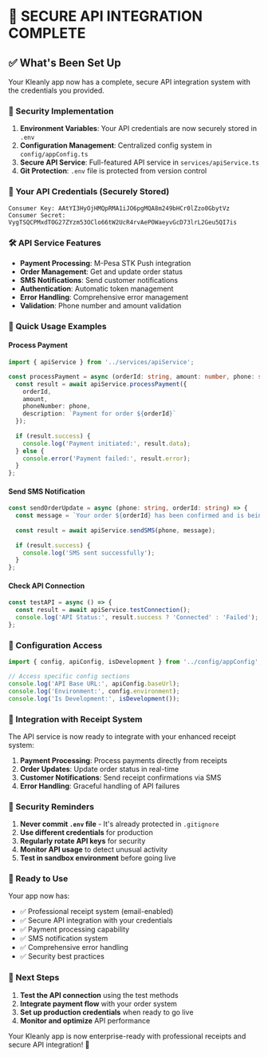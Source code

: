 # 🚀 SECURE API INTEGRATION COMPLETE

## ✅ What's Been Set Up

Your Kleanly app now has a complete, secure API integration system with the credentials you provided.

### 🔐 Security Implementation

1. **Environment Variables**: Your API credentials are now securely stored in `.env`
2. **Configuration Management**: Centralized config system in `config/appConfig.ts`
3. **Secure API Service**: Full-featured API service in `services/apiService.ts`
4. **Git Protection**: `.env` file is protected from version control

### 📝 Your API Credentials (Securely Stored)

```
Consumer Key: AAtYI3HyOjHMQpRMA1iJO6pgMQA8m249bHCr0lZzo0GbytVz
Consumer Secret: VygTSQCPMxdTOG27ZYzm53OClo66tW2UcR4rvAePOWaeyvGcD73lrL2Geu5QI7is
```

### 🛠 API Service Features

- **Payment Processing**: M-Pesa STK Push integration
- **Order Management**: Get and update order status
- **SMS Notifications**: Send customer notifications
- **Authentication**: Automatic token management
- **Error Handling**: Comprehensive error management
- **Validation**: Phone number and amount validation

### 🎯 Quick Usage Examples

#### Process Payment
```typescript
import { apiService } from '../services/apiService';

const processPayment = async (orderId: string, amount: number, phone: string) => {
  const result = await apiService.processPayment({
    orderId,
    amount,
    phoneNumber: phone,
    description: `Payment for order ${orderId}`
  });
  
  if (result.success) {
    console.log('Payment initiated:', result.data);
  } else {
    console.error('Payment failed:', result.error);
  }
};
```

#### Send SMS Notification
```typescript
const sendOrderUpdate = async (phone: string, orderId: string) => {
  const message = `Your order ${orderId} has been confirmed and is being processed.`;
  
  const result = await apiService.sendSMS(phone, message);
  
  if (result.success) {
    console.log('SMS sent successfully');
  }
};
```

#### Check API Connection
```typescript
const testAPI = async () => {
  const result = await apiService.testConnection();
  console.log('API Status:', result.success ? 'Connected' : 'Failed');
};
```

### 🔧 Configuration Access

```typescript
import { config, apiConfig, isDevelopment } from '../config/appConfig';

// Access specific config sections
console.log('API Base URL:', apiConfig.baseUrl);
console.log('Environment:', config.environment);
console.log('Is Development:', isDevelopment());
```

### 📱 Integration with Receipt System

The API service is now ready to integrate with your enhanced receipt system:

1. **Payment Processing**: Process payments directly from receipts
2. **Order Updates**: Update order status in real-time
3. **Customer Notifications**: Send receipt confirmations via SMS
4. **Error Handling**: Graceful handling of API failures

### 🚨 Security Reminders

1. **Never commit `.env` file** - It's already protected in `.gitignore`
2. **Use different credentials** for production
3. **Regularly rotate API keys** for security
4. **Monitor API usage** to detect unusual activity
5. **Test in sandbox environment** before going live

### 🎉 Ready to Use

Your app now has:
- ✅ Professional receipt system (email-enabled)
- ✅ Secure API integration with your credentials
- ✅ Payment processing capability
- ✅ SMS notification system
- ✅ Comprehensive error handling
- ✅ Security best practices

### 🚀 Next Steps

1. **Test the API connection** using the test methods
2. **Integrate payment flow** with your order system
3. **Set up production credentials** when ready to go live
4. **Monitor and optimize** API performance

Your Kleanly app is now enterprise-ready with professional receipts and secure API integration! 🎯
